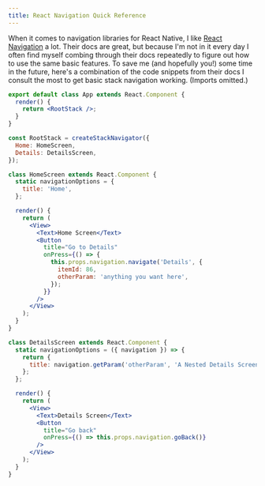 ```yaml
---
title: React Navigation Quick Reference
---
```


When it comes to navigation libraries for React Native, I like [React Navigation](https://reactnavigation.org/) a lot. Their docs are great, but because I'm not in it every day I often find myself combing through their docs repeatedly to figure out how to use the same basic features. To save me (and hopefully you!) some time in the future, here's a combination of the code snippets from their docs I consult the most to get basic stack navigation working. (Imports omitted.)

```jsx
export default class App extends React.Component {
  render() {
    return <RootStack />;
  }
}

const RootStack = createStackNavigator({
  Home: HomeScreen,
  Details: DetailsScreen,
});

class HomeScreen extends React.Component {
  static navigationOptions = {
    title: 'Home',
  };

  render() {
    return (
      <View>
        <Text>Home Screen</Text>
        <Button
          title="Go to Details"
          onPress={() => {
            this.props.navigation.navigate('Details', {
              itemId: 86,
              otherParam: 'anything you want here',
            });
          }}
        />
      </View>
    );
  }
}

class DetailsScreen extends React.Component {
  static navigationOptions = ({ navigation }) => {
    return {
      title: navigation.getParam('otherParam', 'A Nested Details Screen'),
    };
  };

  render() {
    return (
      <View>
        <Text>Details Screen</Text>
        <Button
          title="Go back"
          onPress={() => this.props.navigation.goBack()}
        />
      </View>
    );
  }
}
```
